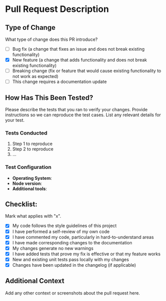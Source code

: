 # Pull Request Description

## Type of Change

What type of change does this PR introduce?

- [ ] Bug fix (a change that fixes an issue and does not break existing functionality)
- [X] New feature (a change that adds functionality and does not break existing functionality)
- [ ] Breaking change (fix or feature that would cause existing functionality to not work as expected)
- [ ] This change requires a documentation update

## How Has This Been Tested?

Please describe the tests that you ran to verify your changes. Provide instructions so we can reproduce the test cases. List any relevant details for your test.

### Tests Conducted

1. Step 1 to reproduce
2. Step 2 to reproduce
3. ...

### Test Configuration

- **Operating System**:
- **Node version**:
- **Additional tools**:

## Checklist:

Mark what applies with "x".

- [X] My code follows the style guidelines of this project
- [X] I have performed a self-review of my own code
- [X] I have commented my code, particularly in hard-to-understand areas
- [X] I have made corresponding changes to the documentation
- [X] My changes generate no new warnings
- [X] I have added tests that prove my fix is effective or that my feature works
- [X] New and existing unit tests pass locally with my changes
- [X] Changes have been updated in the changelog (if applicable)

## Additional Context

Add any other context or screenshots about the pull request here.
